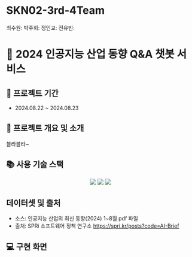 # SKN02-3rd-4Team
최수원:
박주희:
정인교:
전유빈:

# :pushpin: 2024 인공지능 산업 동향 Q&A 챗봇 서비스
## :pushpin: 프로젝트 기간
* 2024.08.22 ~ 2024.08.23
## :pushpin: 프로젝트 개요 및 소개
블라블라~

## :books: 사용 기술 스택
<div align=center> 
  <img src="https://img.shields.io/badge/python-3776AB?style=for-the-badge&logo=python&logoColor=white">
  <img src="https://img.shields.io/badge/streamlit-FF4B4B?style=for-the-badge&logo=python&logoColor=white">
  <img src="https://img.shields.io/badge/github-181717?style=for-the-badge&logo=github&logoColor=white">
  <br>
</div>

## 데이터셋 및 출처
* 소스: 인공지능 산업의 최신 동향(2024) 1~8월 pdf 파일
* 출처: SPRi 소프트웨어 정책 연구소 https://spri.kr/posts?code=AI-Brief

## 💻 구현 화면

